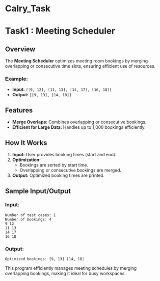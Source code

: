 # Calry_Task

# Task1 : Meeting Scheduler

## Overview
The **Meeting Scheduler** optimizes meeting room bookings by merging overlapping or consecutive time slots, ensuring efficient use of resources.

### Example:
- **Input:** `[[9, 12], [11, 13], [14, 17], [16, 18]]`
- **Output:** `[[9, 13], [14, 18]]`

## Features
- **Merge Overlaps:** Combines overlapping or consecutive bookings.
- **Efficient for Large Data:** Handles up to 1,000 bookings efficiently.

## How It Works
1. **Input:** User provides booking times (start and end).
2. **Optimization:** 
   - Bookings are sorted by start time.
   - Overlapping or consecutive bookings are merged.
3. **Output:** Optimized booking times are printed.

## Sample Input/Output

### Input:
```
Number of test cases: 1
Number of bookings: 4
9 12
11 13
14 17
16 18
```

### Output:
```
Optimized bookings: [9, 13] [14, 18]
``` 

This program efficiently manages meeting schedules by merging overlapping bookings, making it ideal for busy workspaces.
